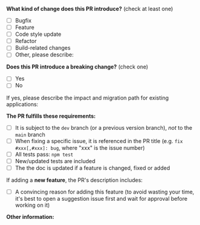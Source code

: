 <!-- PULL REQUEST TEMPLATE -->
<!-- (Update "[ ]" to "[x]" to check a box) -->

**What kind of change does this PR introduce?** (check at least one)

- [ ] Bugfix
- [ ] Feature
- [ ] Code style update
- [ ] Refactor
- [ ] Build-related changes
- [ ] Other, please describe:

**Does this PR introduce a breaking change?** (check one)

- [ ] Yes
- [ ] No

If yes, please describe the impact and migration path for existing applications:

**The PR fulfills these requirements:**

- [ ] It is subject to the `dev` branch (or a previous version branch), _not_ to the `main` branch
- [ ] When fixing a specific issue, it is referenced in the PR title (e.g. `fix #xxx[,#xxx]: bug`, where "xxx" is the issue number)
- [ ] All tests pass: `npm test`
- [ ] New/updated tests are included
- [ ] The the doc is updated if a feature is changed, fixed or added

If adding a **new feature**, the PR's description includes:

- [ ] A convincing reason for adding this feature (to avoid wasting your time, it's best to open a suggestion issue first and wait for approval before working on it)

**Other information:**
